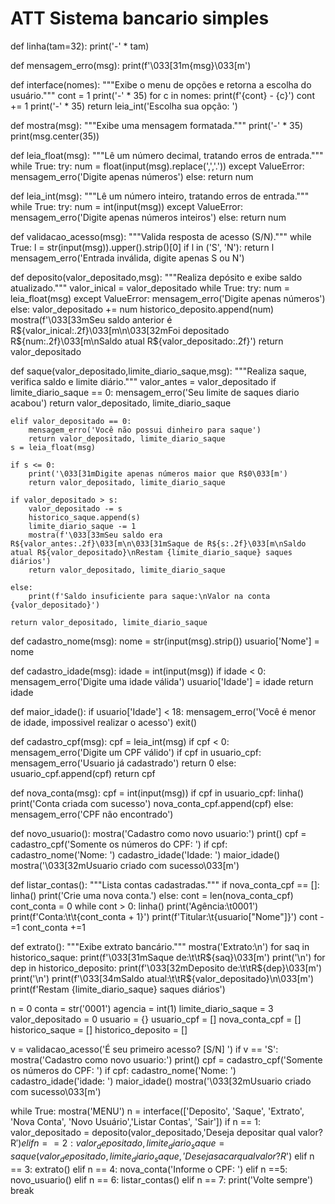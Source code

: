 # ATT Sistema bancario simples

def linha(tam=32):
    print('-' * tam)


def mensagem_erro(msg):
    print(f'\033[31m{msg}\033[m')


def interface(nomes):
    """Exibe o menu de opções e retorna a escolha do usuário."""
    cont = 1
    print('-' * 35)
    for c in nomes:
        print(f'{cont} - {c}')
        cont += 1
    print('-' * 35)
    return leia_int('Escolha sua opção: ')


def mostra(msg):
    """Exibe uma mensagem formatada."""
    print('-' * 35)
    print(msg.center(35))


def leia_float(msg):
    """Lê um número decimal, tratando erros de entrada."""
    while True:
        try:
            num = float(input(msg).replace(',','.'))
        except ValueError:
            mensagem_erro('Digite apenas números')
        else:
            return num


def leia_int(msg):
    """Lê um número inteiro, tratando erros de entrada."""
    while True:
        try:
            num = int(input(msg))
        except ValueError:
            mensagem_erro('Digite apenas números inteiros')
        else:
            return num
    

def validacao_acesso(msg):
    """Valida resposta de acesso (S/N)."""
    while True:
        l = str(input(msg)).upper().strip()[0]
        if l in ('S', 'N'):
            return l
        mensagem_erro('Entrada inválida, digite apenas S ou N')
    

def deposito(valor_depositado,msg):
    """Realiza depósito e exibe saldo atualizado."""
    valor_inical = valor_depositado
    while True:
        try:
            num = leia_float(msg)
        except ValueError:
           mensagem_erro('Digite apenas números')
        else:
            valor_depositado += num
            historico_deposito.append(num)
            mostra(f'\033[33mSeu saldo anterior é R${valor_inical:.2f}\033[m\n\033[32mFoi depositado R${num:.2f}\033[m\nSaldo atual R${valor_depositado:.2f}')
        return valor_depositado


def saque(valor_depositado,limite_diario_saque,msg):
    """Realiza saque, verifica saldo e limite diário."""
    valor_antes = valor_depositado
    if  limite_diario_saque == 0:
        mensagem_erro('Seu limite de saques diario acabou')
        return valor_depositado, limite_diario_saque
    
    elif valor_depositado == 0:
        mensagem_erro('Você não possui dinheiro para saque')
        return valor_depositado, limite_diario_saque
    s = leia_float(msg)

    if s <= 0:
        print('\033[31mDigite apenas números maior que R$0\033[m')
        return valor_depositado, limite_diario_saque
    
    if valor_depositado > s: 
        valor_depositado -= s
        historico_saque.append(s)
        limite_diario_saque -= 1
        mostra(f'\033[33mSeu saldo era R${valor_antes:.2f}\033[m\n\033[31mSaque de R${s:.2f}\033[m\nSaldo atual R${valor_depositado}\nRestam {limite_diario_saque} saques diários')
        return valor_depositado, limite_diario_saque
    
    else:
        print(f'Saldo insuficiente para saque:\nValor na conta {valor_depositado}')
       
    return valor_depositado, limite_diario_saque
    

def cadastro_nome(msg):
    nome = str(input(msg).strip())
    usuario['Nome'] = nome
    

def cadastro_idade(msg):
    idade = int(input(msg))
    if idade < 0:
        mensagem_erro('Digite uma idade válida')
    usuario['Idade'] = idade
    return idade


def maior_idade():
    if usuario['Idade'] < 18:
        mensagem_erro('Você é menor de idade, impossivel realizar o acesso')
        exit()


def cadastro_cpf(msg):
    cpf = leia_int(msg)
    if cpf < 0:
        mensagem_erro('Digite um CPF válido')
    if cpf in usuario_cpf:
        mensagem_erro('Usuario já cadastrado')
        return 0
    else:
        usuario_cpf.append(cpf)
        return cpf


def nova_conta(msg):
    cpf = int(input(msg))
    if cpf in usuario_cpf:
        linha()
        print('Conta criada com sucesso')
        nova_conta_cpf.append(cpf)
    else:
        mensagem_erro('CPF não encontrado')


def novo_usuario():
    mostra('Cadastro como novo usuario:')
    print()
    cpf = cadastro_cpf('Somente os números do CPF: ')
    if cpf:
        cadastro_nome('Nome: ')
        cadastro_idade('Idade: ')
        maior_idade()
        mostra('\033[32mUsuario criado com sucesso\033[m')
   

def listar_contas():
    """Lista contas cadastradas."""
    if nova_conta_cpf == []:
        linha()
        print('Crie uma nova conta.')
    else:
        cont = len(nova_conta_cpf)
        cont_conta = 0
        while cont > 0:
            linha()
            print('Agência:\t0001')
            print(f'Conta:\t\t{cont_conta + 1}')
            print(f'Titular:\t{usuario["Nome"]}')
            cont -=1
            cont_conta +=1


def extrato():
    """Exibe extrato bancário."""
    mostra('Extrato:\n')
    for saq in historico_saque:
        print(f'\033[31mSaque de:\t\tR${saq}\033[m')
    print('\n')
    for dep in historico_deposito:
        print(f'\033[32mDeposito de:\t\tR${dep}\033[m')
    print('\n')
    print(f'\033[34mSaldo atual:\t\tR${valor_depositado}\n\033[m')
    print(f'Restam {limite_diario_saque} saques diários')
    

n = 0
conta = str('0001')
agencia = int(1)
limite_diario_saque = 3
valor_depositado = 0 
usuario = {}
usuario_cpf = []
nova_conta_cpf = []
historico_saque = []
historico_deposito = []

v = validacao_acesso('É seu primeiro acesso? [S/N] ')
if v == 'S':
    mostra('Cadastro como novo usuario:')
    print()
    cpf = cadastro_cpf('Somente os números do CPF: ')
    if cpf:
        cadastro_nome('Nome: ')
        cadastro_idade('idade: ')
        maior_idade()
        mostra('\033[32mUsuario criado com sucesso\033[m')
    
while True:
    mostra('MENU')
    n = interface(['Deposito', 'Saque', 'Extrato', 'Nova Conta', 'Novo Usuário','Listar Contas', 'Sair'])
    if n == 1:
        valor_depositado = deposito(valor_depositado,'Deseja depositar qual valor? R$')
    elif n == 2:
        valor_depositado, limite_diario_saque = saque(valor_depositado,limite_diario_saque,'Deseja sacar qual valor? R$')
    elif n == 3:
        extrato()
    elif n == 4:
        nova_conta('Informe o CPF: ')
    elif n ==5:
        novo_usuario()
    elif n == 6:
        listar_contas()
    elif n == 7:
        print('Volte sempre')
        break
    
